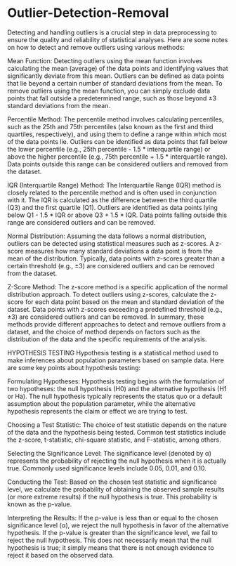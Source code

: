# Outlier-Detection-Removal

Detecting and handling outliers is a crucial step in data preprocessing to ensure the quality and reliability of statistical analyses. Here are some notes on how to detect and remove outliers using various methods:

Mean Function:
Detecting outliers using the mean function involves calculating the mean (average) of the data points and identifying values that significantly deviate from this mean. Outliers can be defined as data points that lie beyond a certain number of standard deviations from the mean. To remove outliers using the mean function, you can simply exclude data points that fall outside a predetermined range, such as those beyond ±3 standard deviations from the mean.

Percentile Method:
The percentile method involves calculating percentiles, such as the 25th and 75th percentiles (also known as the first and third quartiles, respectively), and using them to define a range within which most of the data points lie. Outliers can be identified as data points that fall below the lower percentile (e.g., 25th percentile - 1.5 * interquartile range) or above the higher percentile (e.g., 75th percentile + 1.5 * interquartile range). Data points outside this range can be considered outliers and removed from the dataset.

IQR (Interquartile Range) Method:
The Interquartile Range (IQR) method is closely related to the percentile method and is often used in conjunction with it. The IQR is calculated as the difference between the third quartile (Q3) and the first quartile (Q1). Outliers are identified as data points lying below Q1 - 1.5 * IQR or above Q3 + 1.5 * IQR. Data points falling outside this range are considered outliers and can be removed.

Normal Distribution:
Assuming the data follows a normal distribution, outliers can be detected using statistical measures such as z-scores. A z-score measures how many standard deviations a data point is from the mean of the distribution. Typically, data points with z-scores greater than a certain threshold (e.g., ±3) are considered outliers and can be removed from the dataset.

Z-Score Method:
The z-score method is a specific application of the normal distribution approach. To detect outliers using z-scores, calculate the z-score for each data point based on the mean and standard deviation of the dataset. Data points with z-scores exceeding a predefined threshold (e.g., ±3) are considered outliers and can be removed. In summary, these methods provide different approaches to detect and remove outliers from a dataset, and the choice of method depends on factors such as the distribution of the data and the specific requirements of the analysis.

HYPOTHESIS TESTING
Hypothesis testing is a statistical method used to make inferences about population parameters based on sample data. Here are some key points about hypothesis testing:

Formulating Hypotheses:
Hypothesis testing begins with the formulation of two hypotheses: the null hypothesis (H0) and the alternative hypothesis (H1 or Ha). The null hypothesis typically represents the status quo or a default assumption about the population parameter, while the alternative hypothesis represents the claim or effect we are trying to test.

Choosing a Test Statistic:
The choice of test statistic depends on the nature of the data and the hypothesis being tested. Common test statistics include the z-score, t-statistic, chi-square statistic, and F-statistic, among others.

Selecting the Significance Level:
The significance level (denoted by α) represents the probability of rejecting the null hypothesis when it is actually true. Commonly used significance levels include 0.05, 0.01, and 0.10.

Conducting the Test:
Based on the chosen test statistic and significance level, we calculate the probability of obtaining the observed sample results (or more extreme results) if the null hypothesis is true. This probability is known as the p-value.

Interpreting the Results:
If the p-value is less than or equal to the chosen significance level (α), we reject the null hypothesis in favor of the alternative hypothesis. If the p-value is greater than the significance level, we fail to reject the null hypothesis. This does not necessarily mean that the null hypothesis is true; it simply means that there is not enough evidence to reject it based on the observed data.
